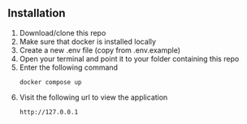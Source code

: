 <section>
<h2>Installation</h2>

<ol>
<li>Download/clone this repo</li>
<li>Make sure that docker is installed locally</li>
<li>Create a new .env file (copy from .env.example)</li>
<li>Open your terminal and point it to your folder containing this repo</li>
<li>Enter the following command

```
docker compose up
```
</li>
<li>Visit the following url to view the application</li>

```
http://127.0.0.1
```
</ol>
</section>
